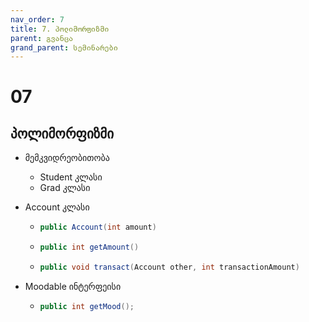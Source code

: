 ```yaml
---
nav_order: 7
title: 7. პოლიმორფიზმი
parent: გვანცა
grand_parent: სემინარები
---
```


# 07

## პოლიმორფიზმი

- მემკვიდრეობითობა

  - Student კლასი
  - Grad კლასი

- Account კლასი

  - ```java
    public Account(int amount)
    ```

  - ```java
    public int getAmount()
    ```

  - ```java
    public void transact(Account other, int transactionAmount)
    ```

- Moodable ინტერფეისი

  - ```java
    public int getMood();
    ```
